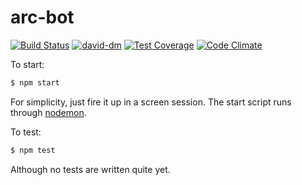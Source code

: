 # arc-bot

[![Build Status](https://travis-ci.org/bcomnes/arc-bot.svg)](https://travis-ci.org/bcomnes/arc-bot)
[![david-dm](https://david-dm.org/bcomnes/arc-bot.svg)](https://david-dm.org/bcomnes/arc-bot)
[![Test Coverage](https://codeclimate.com/github/bcomnes/arc-bot/badges/coverage.svg)](https://codeclimate.com/github/bcomnes/arc-bot)
[![Code Climate](https://codeclimate.com/github/bcomnes/arc-bot/badges/gpa.svg)](https://codeclimate.com/github/bcomnes/arc-bot)

To start:

```sh
$ npm start
```

For simplicity, just fire it up in a screen session.  The start script runs through [nodemon](https://github.com/remy/nodemon).

To test:

```sh
$ npm test
```

Although no tests are written quite yet.
